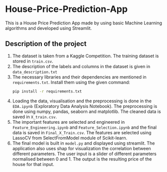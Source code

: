 # House-Price-Prediction-App

This is a House Price Prediction App made by using basic Machine Learning algorithms and developed using Streamlit.

## Description of the project
1. The dataset is taken from a Kaggle Competition. The training dataset is stored in `train.csv`.
2. The description of the labels and columns in the dataset is given in `data_description.txt`
3. The necessary libraries and their dependencies are mentioned in `requirements.txt`. Install them using the given command: 
   ```bash
   pip install -r requirements.txt
   ```
4. Loading the data, visualisation and the preprocessing is done in the `EDA.ipynb` (Exploratory Data Analysis Notebook). The preprocessing is done using numpy, pandas, seaborn and matplotlib. The cleaned data is saved in `X_train.csv`.
5. The important features are selected and engineered in `Feature_Engineering.ipynb` and `Feature_Selection.ipynb` and the final data is saved in `Final_X_Train.csv`. The features are selected using LassoCV from SelectFromModel module of Scikit-learn.
6. The final model is built in `model.py` and displayed using streamlit. The application also uses shap for visualization the correlation between different parameters. The user input is a slider of different parameters normalised between 0 and 1. The output is the resulting price of the house for that input.
